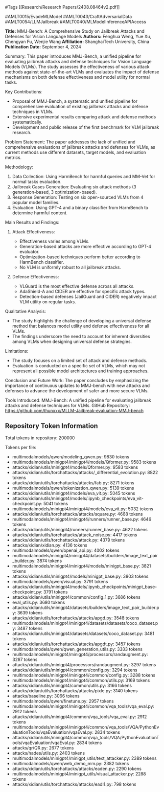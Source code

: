 #Tags
[[Research/Research Papers/2408.08464v2.pdf]]

#AMLT0015/EvadeMLModel
#AMLT0043/CraftAdversarialData
#AMLT0054/LLMJailbreak
#AMLT0040/MLModelInferenceAPIAccess

**Title:** MMJ-Bench: A Comprehensive Study on Jailbreak Attacks and Defenses for Vision Language Models
**Authors:** Fenghua Weng, Yue Xu, Chengyan Fu, Wenjie Wang
**Affiliation:** ShanghaiTech University, China
**Publication Date:** September 4, 2024

Summary:
This paper introduces MMJ-Bench, a unified pipeline for evaluating jailbreak attacks and defense techniques for Vision Language Models (VLMs). The study assesses the effectiveness of various attack methods against state-of-the-art VLMs and evaluates the impact of defense mechanisms on both defense effectiveness and model utility for normal tasks.

Key Contributions:
- Proposal of MMJ-Bench, a systematic and unified pipeline for comprehensive evaluation of existing jailbreak attacks and defense techniques in VLMs.
- Extensive experimental results comparing attack and defense methods systematically.
- Development and public release of the first benchmark for VLM jailbreak research.

Problem Statement:
The paper addresses the lack of unified and comprehensive evaluations of jailbreak attacks and defenses for VLMs, as current methods use different datasets, target models, and evaluation metrics.

Methodology:
1. Data Collection: Using HarmBench for harmful queries and MM-Vet for normal tasks evaluation.
2. Jailbreak Cases Generation: Evaluating six attack methods (3 generation-based, 3 optimization-based).
3. Response Generation: Testing on six open-sourced VLMs from 4 popular model families.
4. Evaluation: Using GPT-4 and a binary classifier from HarmBench to determine harmful content.

Main Results and Findings:
1. Attack Effectiveness:
   - Effectiveness varies among VLMs.
   - Generation-based attacks are more effective according to GPT-4 evaluator.
   - Optimization-based techniques perform better according to HarmBench classifier.
   - No VLM is uniformly robust to all jailbreak attacks.

2. Defense Effectiveness:
   - VLGuard is the most effective defense across all attacks.
   - AdaShield-A and CIDER are effective for specific attack types.
   - Detection-based defenses (JailGuard and CIDER) negatively impact VLM utility on regular tasks.

Qualitative Analysis:
- The study highlights the challenge of developing a universal defense method that balances model utility and defense effectiveness for all VLMs.
- The findings underscore the need to account for inherent diversities among VLMs when designing universal defense strategies.

Limitations:
- The study focuses on a limited set of attack and defense methods.
- Evaluation is conducted on a specific set of VLMs, which may not represent all possible model architectures and training approaches.

Conclusion and Future Work:
The paper concludes by emphasizing the importance of continuous updates to MMJ-bench with new attacks and defenses to advance the development of safer and more secure VLMs.

Tools Introduced:
MMJ-Bench: A unified pipeline for evaluating jailbreak attacks and defense techniques for VLMs.
GitHub Repository: https://github.com/thunxxx/MLLM-Jailbreak-evaluation-MMJ-bench

## Repository Token Information
Total tokens in repository: 200000

Tokens per file:
- multimodalmodels/qwen/modeling_qwen.py: 9830 tokens
- multimodalmodels/minigpt4/minigpt4/models/Qformer.py: 9583 tokens
- attacks/xidian/utils/minigpt4/models/Qformer.py: 9583 tokens
- attacks/xidian/utils/torchattacks/attacks/_differential_evolution.py: 8822 tokens
- attacks/xidian/utils/torchattacks/attacks/fab.py: 8271 tokens
- multimodalmodels/qwen/tokenization_qwen.py: 5139 tokens
- attacks/xidian/utils/minigpt4/models/eva_vit.py: 5045 tokens
- attacks/xidian/utils/minigpt4/models/.ipynb_checkpoints/eva_vit-checkpoint.py: 5041 tokens
- multimodalmodels/minigpt4/minigpt4/models/eva_vit.py: 5032 tokens
- attacks/xidian/utils/torchattacks/attacks/square.py: 4668 tokens
- multimodalmodels/minigpt4/minigpt4/runners/runner_base.py: 4646 tokens
- attacks/xidian/utils/minigpt4/runners/runner_base.py: 4622 tokens
- attacks/xidian/utils/torchattacks/attack_noise.py: 4417 tokens
- attacks/xidian/utils/torchattacks/attack.py: 4379 tokens
- attacks/xidian/xidian.py: 4136 tokens
- multimodalmodels/qwen/openai_api.py: 4002 tokens
- multimodalmodels/minigpt4/minigpt4/datasets/builders/image_text_pair_builder.py: 3874 tokens
- multimodalmodels/minigpt4/minigpt4/models/minigpt_base.py: 3821 tokens
- attacks/xidian/utils/minigpt4/models/minigpt_base.py: 3803 tokens
- multimodalmodels/qwen/visual.py: 3791 tokens
- attacks/xidian/utils/minigpt4/models/.ipynb_checkpoints/minigpt_base-checkpoint.py: 3791 tokens
- attacks/xidian/utils/minigpt4/common/config_1.py: 3686 tokens
- eval_utils.py: 3680 tokens
- attacks/xidian/utils/minigpt4/datasets/builders/image_text_pair_builder.py: 3639 tokens
- attacks/xidian/utils/torchattacks/attacks/apgd.py: 3548 tokens
- multimodalmodels/minigpt4/minigpt4/datasets/datasets/coco_dataset.py: 3487 tokens
- attacks/xidian/utils/minigpt4/datasets/datasets/coco_dataset.py: 3481 tokens
- attacks/xidian/utils/torchattacks/attacks/apgdt.py: 3457 tokens
- multimodalmodels/qwen/qwen_generation_utils.py: 3333 tokens
- multimodalmodels/minigpt4/minigpt4/processors/randaugment.py: 3297 tokens
- attacks/xidian/utils/minigpt4/processors/randaugment.py: 3297 tokens
- attacks/xidian/utils/minigpt4/common/config.py: 3294 tokens
- multimodalmodels/minigpt4/minigpt4/common/config.py: 3288 tokens
- multimodalmodels/minigpt4/minigpt4/common/utils.py: 3169 tokens
- attacks/xidian/utils/minigpt4/common/utils.py: 3166 tokens
- attacks/xidian/utils/torchattacks/attacks/pixle.py: 3140 tokens
- attacks/baseline.py: 3066 tokens
- multimodalmodels/qwen/finetune.py: 2957 tokens
- multimodalmodels/minigpt4/minigpt4/common/vqa_tools/vqa_eval.py: 2912 tokens
- attacks/xidian/utils/minigpt4/common/vqa_tools/vqa_eval.py: 2912 tokens
- multimodalmodels/minigpt4/minigpt4/common/vqa_tools/VQA/PythonEvaluationTools/vqaEvaluation/vqaEval.py: 2834 tokens
- attacks/xidian/utils/minigpt4/common/vqa_tools/VQA/PythonEvaluationTools/vqaEvaluation/vqaEval.py: 2834 tokens
- attacks/qr/QR.py: 2677 tokens
- attacks/hades/utils.py: 2403 tokens
- multimodalmodels/minigpt4/minigpt_utils/text_attacker.py: 2389 tokens
- multimodalmodels/qwen/web_demo_mm.py: 2382 tokens
- attacks/xidian/utils/torchattacks/attacks/eaden.py: 2290 tokens
- multimodalmodels/minigpt4/minigpt_utils/visual_attacker.py: 2288 tokens
- attacks/xidian/utils/torchattacks/attacks/eadl1.py: 798 tokens
